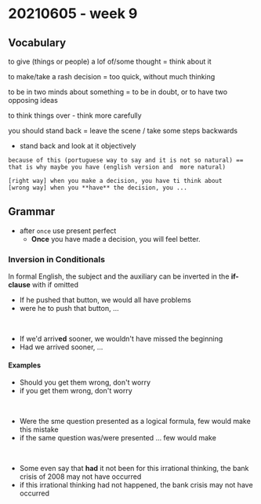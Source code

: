 # 20210605 - week 9

## Vocabulary
to give (things or people) a lof of/some thought = think about it

to make/take a rash decision = too quick, without much thinking

to be in two minds about something =  to be in doubt, or to have two opposing ideas

to think things over - think more carefully

you should stand back = leave the scene / take some steps backwards
- stand back and look at it objectively


```
because of this (portuguese way to say and it is not so natural) == that is why maybe you have (english version and  more natural)
```
```
[right way] when you make a decision, you have ti think about
[wrong way] when you **have** the decision, you ...
```

## Grammar

- after `once` use present perfect
  - **Once** you have made a decision, you will feel better.

### Inversion in Conditionals
In formal English, the subject and the auxiliary can be  inverted in the **if-clause** with if omitted
- If he pushed that button, we would all have problems
- were he to push that button, ...

<br>

- If we'd arriv**ed** sooner, we wouldn't have missed the beginning
- Had we arrived sooner, ...

#### Examples
- Should you get them wrong, don't worry
- if you get them wrong, don't worry

<br>

- Were the sme question presented as a logical formula, few would make this mistake
- if the same question was/were presented ... few would make

<br>

- Some even say that **had** it not been for this irrational thinking, the bank crisis of 2008 may not have occurred
- if this irrational thinking had not happened, the bank crisis may not have occurred